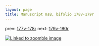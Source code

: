 ```yaml
---
layout: page
title: Manuscript msB, bifolio 178v-179r
---
```


prev: [177v-178r](../177v-178r/) next: [179v-180r](../179v-180r/)



[![Linked to zoomble image](http://www.homermultitext.org/iipsrv?IIIF=/project/homer/pyramidal/deepzoom/hmt/vbbifolio/v1/vb_178v_179r.tif/full/2000,/0/default.jpg)](http://www.homermultitext.org/ict2/?urn=urn:cite2:hmt:vbbifolio.v1:vb_178v_179r)


